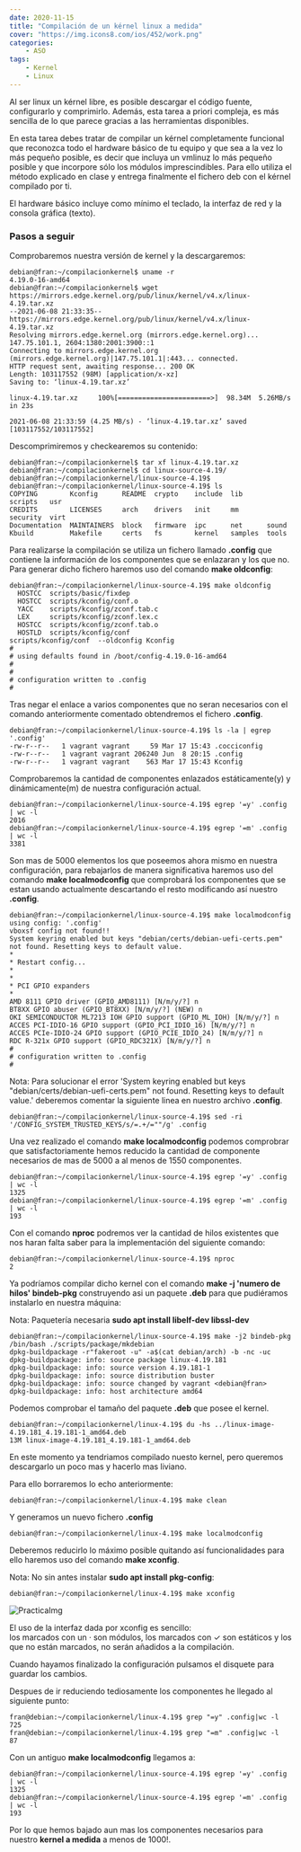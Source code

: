 ```yaml
---
date: 2020-11-15
title: "Compilación de un kérnel linux a medida"
cover: "https://img.icons8.com/ios/452/work.png"
categories: 
    - ASO
tags:
    - Kernel
    - Linux 
---
```


Al ser linux un kérnel libre, es posible descargar el código fuente, configurarlo y comprimirlo. Además, esta tarea a priori compleja, es más sencilla de lo que parece gracias a las herramientas disponibles.

En esta tarea debes tratar de compilar un kérnel completamente funcional que reconozca todo el hardware básico de tu equipo y que sea a la vez lo más pequeño posible, es decir que incluya un vmlinuz lo más pequeño posible y que incorpore sólo los módulos imprescindibles. Para ello utiliza el método explicado en clase y entrega finalmente el fichero deb con el kérnel compilado por ti.

El hardware básico incluye como mínimo el teclado, la interfaz de red y la consola gráfica (texto).

### Pasos a seguir

Comprobaremos nuestra versión de kernel y la descargaremos:
```shell
debian@fran:~/compilacionkernel$ uname -r
4.19.0-16-amd64
debian@fran:~/compilacionkernel$ wget https://mirrors.edge.kernel.org/pub/linux/kernel/v4.x/linux-4.19.tar.xz
--2021-06-08 21:33:35--  https://mirrors.edge.kernel.org/pub/linux/kernel/v4.x/linux-4.19.tar.xz
Resolving mirrors.edge.kernel.org (mirrors.edge.kernel.org)... 147.75.101.1, 2604:1380:2001:3900::1
Connecting to mirrors.edge.kernel.org (mirrors.edge.kernel.org)|147.75.101.1|:443... connected.
HTTP request sent, awaiting response... 200 OK
Length: 103117552 (98M) [application/x-xz]
Saving to: ‘linux-4.19.tar.xz’

linux-4.19.tar.xz     100%[=======================>]  98.34M  5.26MB/s    in 23s     

2021-06-08 21:33:59 (4.25 MB/s) - ‘linux-4.19.tar.xz’ saved [103117552/103117552]
```

Descomprimiremos y checkearemos su contenido:
```shell
debian@fran:~/compilacionkernel$ tar xf linux-4.19.tar.xz
debian@fran:~/compilacionkernel$ cd linux-source-4.19/
debian@fran:~/compilacionkernel/linux-source-4.19$ 
debian@fran:~/compilacionkernel/linux-source-4.19$ ls
COPYING        Kconfig      README  crypto    include  lib      scripts   usr
CREDITS        LICENSES     arch    drivers   init     mm       security  virt
Documentation  MAINTAINERS  block   firmware  ipc      net      sound
Kbuild         Makefile     certs   fs        kernel   samples  tools
```

Para realizarse la compilación se utiliza un fichero llamado **.config** que contiene la información de los componentes que se enlazaran y los que no. Para generar dicho fichero haremos uso del comando **make oldconfig**:
```shell
debian@fran:~/compilacionkernel/linux-source-4.19$ make oldconfig
  HOSTCC  scripts/basic/fixdep
  HOSTCC  scripts/kconfig/conf.o
  YACC    scripts/kconfig/zconf.tab.c
  LEX     scripts/kconfig/zconf.lex.c
  HOSTCC  scripts/kconfig/zconf.tab.o
  HOSTLD  scripts/kconfig/conf
scripts/kconfig/conf  --oldconfig Kconfig
#
# using defaults found in /boot/config-4.19.0-16-amd64
#
#
# configuration written to .config
#
```

Tras negar el enlace a varios componentes que no seran necesarios con el comando anteriormente comentado obtendremos el fichero **.config**.
```shell
debian@fran:~/compilacionkernel/linux-source-4.19$ ls -la | egrep '.config'
-rw-r--r--   1 vagrant vagrant     59 Mar 17 15:43 .cocciconfig
-rw-r--r--   1 vagrant vagrant 206240 Jun  8 20:15 .config
-rw-r--r--   1 vagrant vagrant    563 Mar 17 15:43 Kconfig
```

Comprobaremos la cantidad de componentes enlazados estáticamente(y) y dinámicamente(m) de nuestra configuración actual.
```shell
debian@fran:~/compilacionkernel/linux-source-4.19$ egrep '=y' .config | wc -l
2016
debian@fran:~/compilacionkernel/linux-source-4.19$ egrep '=m' .config | wc -l
3381
```

Son mas de 5000 elementos los que poseemos ahora mismo en nuestra configuración, para rebajarlos de manera significativa haremos uso del comando **make localmodconfig** que comprobará los componentes que se estan usando actualmente descartando el resto modificando así nuestro **.config**.
```shell
debian@fran:~/compilacionkernel/linux-source-4.19$ make localmodconfig
using config: '.config'
vboxsf config not found!!
System keyring enabled but keys "debian/certs/debian-uefi-certs.pem" not found. Resetting keys to default value.
*
* Restart config...
*
*
* PCI GPIO expanders
*
AMD 8111 GPIO driver (GPIO_AMD8111) [N/m/y/?] n
BT8XX GPIO abuser (GPIO_BT8XX) [N/m/y/?] (NEW) n
OKI SEMICONDUCTOR ML7213 IOH GPIO support (GPIO_ML_IOH) [N/m/y/?] n
ACCES PCI-IDIO-16 GPIO support (GPIO_PCI_IDIO_16) [N/m/y/?] n
ACCES PCIe-IDIO-24 GPIO support (GPIO_PCIE_IDIO_24) [N/m/y/?] n
RDC R-321x GPIO support (GPIO_RDC321X) [N/m/y/?] n
#
# configuration written to .config
#
```


Nota: Para solucionar el error 'System keyring enabled but keys "debian/certs/debian-uefi-certs.pem" not found. Resetting keys to default value.' deberemos comentar la siguiente linea en nuestro archivo **.config**.
```shell
debian@fran:~/compilacionkernel/linux-source-4.19$ sed -ri '/CONFIG_SYSTEM_TRUSTED_KEYS/s/=.+/=""/g' .config
```

Una vez realizado el comando **make localmodconfig** podemos comprobrar que satisfactoriamente hemos reducido la cantidad de componente necesarios de mas de 5000 a al menos de 1550 componentes.
```shell
debian@fran:~/compilacionkernel/linux-source-4.19$ egrep '=y' .config | wc -l
1325
debian@fran:~/compilacionkernel/linux-source-4.19$ egrep '=m' .config | wc -l
193
```

Con el comando **nproc** podremos ver la cantidad de hilos existentes que nos haran falta saber para la implementación del siguiente comando:
```shell
debian@fran:~/compilacionkernel/linux-source-4.19$ nproc
2
```

Ya podríamos compilar dicho kernel con el comando **make -j 'numero de hilos' bindeb-pkg** construyendo asi un paquete **.deb** para que pudiéramos instalarlo en nuestra máquina:

Nota: Paquetería necesaria **sudo apt install libelf-dev libssl-dev**
```shell
debian@fran:~/compilacionkernel/linux-source-4.19$ make -j2 bindeb-pkg
/bin/bash ./scripts/package/mkdebian
dpkg-buildpackage -r"fakeroot -u" -a$(cat debian/arch) -b -nc -uc
dpkg-buildpackage: info: source package linux-4.19.181
dpkg-buildpackage: info: source version 4.19.181-1
dpkg-buildpackage: info: source distribution buster
dpkg-buildpackage: info: source changed by vagrant <debian@fran>
dpkg-buildpackage: info: host architecture amd64
```

Podemos comprobar el tamaño del paquete **.deb** que posee el kernel.
```shell
debian@fran:~/compilacionkernel/linux-4.19$ du -hs ../linux-image-4.19.181_4.19.181-1_amd64.deb 
13M	linux-image-4.19.181_4.19.181-1_amd64.deb
```

En este momento ya tendriamos compilado nuesto kernel, pero queremos descargarlo un poco mas y hacerlo mas liviano.


Para ello borraremos lo echo anteriormente:
```shell
debian@fran:~/compilacionkernel/linux-4.19$ make clean
```

Y generamos un nuevo fichero **.config**
```shell
debian@fran:~/compilacionkernel/linux-4.19$ make localmodconfig
```

Deberemos reducirlo lo máximo posible quitando así funcionalidades para ello haremos uso del comando **make xconfig**.

Nota: No sin antes instalar **sudo apt install pkg-config**:
```shell
debian@fran:~/compilacionkernel/linux-4.19$ make xconfig
```

![PracticaImg](images/sistemas/xconfig-kernel.png "imagen del uso de xconfig")

El uso de la interfaz dada por xconfig es sencillo:  
los marcados con un · son módulos, los marcados con ✓ son estáticos y los que no están marcados, no serán añadidos a la compilación.  

Cuando hayamos finalizado la configuración pulsamos el disquete para guardar los cambios.

Despues de ir reduciendo tediosamente los componentes he llegado al siguiente punto:
```shell
fran@debian:~/compilacionkernel/linux-4.19$ grep "=y" .config|wc -l
725
fran@debian:~/compilacionkernel/linux-4.19$ grep "=m" .config|wc -l
87
```

Con un antiguo **make localmodconfig** llegamos a:
```shell
debian@fran:~/compilacionkernel/linux-source-4.19$ egrep '=y' .config | wc -l
1325
debian@fran:~/compilacionkernel/linux-source-4.19$ egrep '=m' .config | wc -l
193
```

Por lo que hemos bajado aun mas los componentes necesarios para nuestro **kernel a medida** a menos de 1000!.